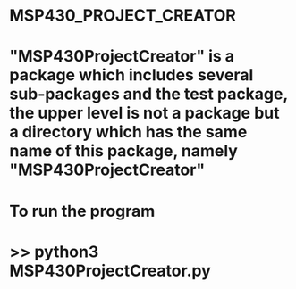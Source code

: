 # MSP430_PROJECT_CREATOR

# "MSP430ProjectCreator" is a package which includes several sub-packages and the test package, the upper level is not a package but a directory which has the same name of this package, namely "MSP430ProjectCreator"

# To run the program
# >> python3 MSP430ProjectCreator.py